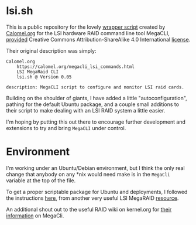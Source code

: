 # lsi.sh

This is a public repository for the lovely [wrapper script](https://calomel.org/megacli_lsi_commands.html) created by [Calomel.org](https://calomel.org/) for the LSI hardware RAID command line tool MegaCLI, [provided](https://calomel.org/calomel_at.html) Creative Commons Attribution-ShareAlike 4.0 International [license](http://creativecommons.org/licenses/by-sa/4.0/).

Their original description was simply:

```
Calomel.org 
    https://calomel.org/megacli_lsi_commands.html
    LSI MegaRaid CLI 
    lsi.sh @ Version 0.05

description: MegaCLI script to configure and monitor LSI raid cards.
```

Building on the shoulder of giants, I have added a little
"autoconfiguration", pathing for the default Ubuntu package, and a
couple small additions to their script to make dealing with an LSI
RAID system a little easier.

I'm hoping by putting this out there to encourage further development and extensions to try and bring `MegaCLI` under control.

# Environment

I'm working under an Ubuntu/Debian environment, but I think the only
real change that anybody on any \*nix would need make is in the
`MegaCli` variable at the top of the file.

To get a proper scriptable package for Ubuntu and deployments, I
followed the
instructions [here](http://hwraid.le-vert.net/wiki/DebianPackages),
from another very useful LSI
MegaRAID [resource](http://hwraid.le-vert.net/wiki/LSIMegaRAIDSAS).

An additional shout out to the useful RAID wiki on kernel.org for [their information](https://raid.wiki.kernel.org/index.php/Hardware_Raid_Setup_using_MegaCli) on MegaCli.

